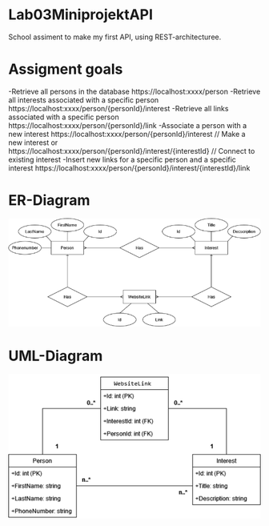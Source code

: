 # Lab03MiniprojektAPI
School assiment to make my first API, using REST-architecturee.

# Assigment goals
-Retrieve all persons in the database
https://localhost:xxxx/person
-Retrieve all interests associated with a specific person
https://localhost:xxxx/person/{personId}/interest
-Retrieve all links associated with a specific person
https://localhost:xxxx/person/{personId}/link
-Associate a person with a new interest
https://localhost:xxxx/person/{personId}/interest // Make a new interest
or
https://localhost:xxxx/person/{personId}/interest/{interestId} // Connect to existing interest
-Insert new links for a specific person and a specific interest
https://localhost:xxxx/person/{personId}/interest/{interestId}/link

# ER-Diagram
![Alt text](ER-DIA.drawio.png)

# UML-Diagram
![Alt text](UMLAPI.drawio.png)
